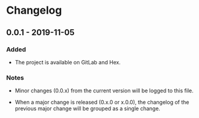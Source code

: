 # Changelog

## 0.0.1 - 2019-11-05

### Added

- The project is available on GitLab and Hex.

### Notes

- Minor changes (0.0.x) from the current version will be logged to this file.

- When a major change is released (0.x.0 or x.0.0), the changelog of the
  previous major change will be grouped as a single change.
